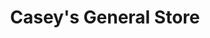 ---
title: "Casey's General Store"
url: /lincoln/caseys-general-store-northwest-12th-street/
shop: Lebensmittel
---